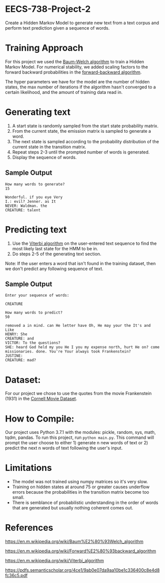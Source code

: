 # EECS-738-Project-2
Create a Hidden Markov Model to generate new text from a text corpus and perform text prediction given a sequence of words. 

# Training Approach
For this project we used the [Baum-Welch algorithm](https://en.m.wikipedia.org/wiki/Baum%E2%80%93Welch_algorithm) to train a Hidden Markov Model. For numerical stability, we added scaling factors to the forward backward probabilities in the [forward-backward algorithm](https://en.m.wikipedia.org/wiki/Forward%E2%80%93backward_algorithm).

The hyper parameters we have for the model are the number of hidden states, the max number of iterations if the algorithm hasn't converged to a certain likelihood, and the amount of training data read in.

# Generating text
1) A start state is randomly sampled from the start state probability matrix.
2) From the current state, the emission matrix is sampled to generate a word.
3) The next state is sampled according to the probability distribution of the current state in the transition matrix.
4) Repeat steps 2-3 until the prompted number of words is generated.
5) Display the sequence of words.

## Sample Output
```
How many words to generate?
15

Wonderful. if you eye Very
I.: evil? Jenner. as It 
NEVER: Waldman. the 
CREATURE: talent
```

# Predicting text
1) Use the [Viterbi algorithm](https://en.m.wikipedia.org/wiki/Viterbi_algorithm) on the user-entered text sequence to find the most likely last state for the HMM to be in.
2) Do steps 2-5 of the generating text section.

Note: If the user enters a word that isn't found in the training dataset, then we don't predict any following sequence of text.

## Sample Output
```
Enter your sequence of words: 

CREATURE

How many words to predict? 
50

removed a in mind. can He letter have Oh, He may your the It's and Like 
HENRY: She 
CREATURE: and 
VICTOR: To the questions? 
SHE: heard God held my you He I you my expense north, hurt He on? come missionaries. done. You're Your always took Frankenstein? 
JUSTINE: 
CREATURE: mad?
```
# Dataset:
For our project we chose to use the quotes from the movie Frankenstein (1931) in the [Cornell Movie Dataset](http://www.cs.cornell.edu/~cristian/Cornell_Movie-Dialogs_Corpus.html). 

# How to Compile:
Our project uses Python 3.7.1 with the modules: pickle, random, sys, math, tqdm, pandas.
To run this project, run `python main.py`. This command will prompt the user choose
to either 1) generate n new words of text or 2) predict the next n words
of text following the user's input. 

# Limitations
- The model was not trained using numpy matrices so it's very slow. 
- Training on hidden states at around 75 or greater causes underflow errors because the probabilities in the transition matrix become too small.
- There is semblance of probabilistic understanding in the order of words that are generated but usually nothing coherent comes out.

# References 
https://en.m.wikipedia.org/wiki/Baum%E2%80%93Welch_algorithm

https://en.m.wikipedia.org/wiki/Forward%E2%80%93backward_algorithm

https://en.m.wikipedia.org/wiki/Viterbi_algorithm

https://pdfs.semanticscholar.org/4ce1/9ab0e07da9aa10be1c336400c8e4d8fc36c5.pdf
